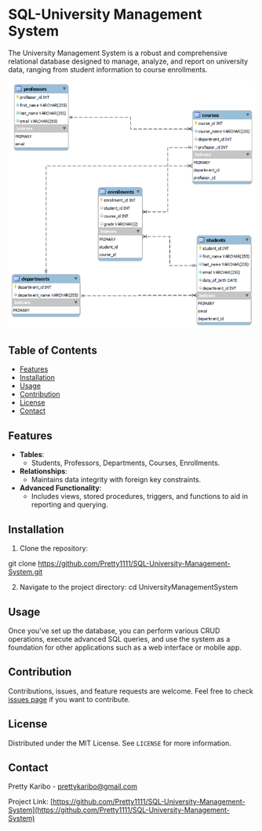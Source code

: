 # SQL-University Management System

The University Management System is a robust and comprehensive relational database designed to manage, analyze, and report on university data, ranging from student information to course enrollments.

![ER Diagram](./ER%20Diagram.png)

## Table of Contents

- [Features](#features)
- [Installation](#installation)
- [Usage](#usage)
- [Contribution](#contribution)
- [License](#license)
- [Contact](#contact)

## Features

- **Tables**: 
  - Students, Professors, Departments, Courses, Enrollments.
- **Relationships**: 
  - Maintains data integrity with foreign key constraints.
- **Advanced Functionality**: 
  - Includes views, stored procedures, triggers, and functions to aid in reporting and querying.

## Installation

1. Clone the repository:

  git clone https://github.com/Pretty1111/SQL-University-Management-System.git


2. Navigate to the project directory:
   cd UniversityManagementSystem


## Usage

Once you've set up the database, you can perform various CRUD operations, execute advanced SQL queries, and use the system as a foundation for other applications such as a web interface or mobile app.

## Contribution

Contributions, issues, and feature requests are welcome. Feel free to check [issues page](https://github.com/Pretty1111/SQL-University-Management-System/issues) if you want to contribute.

## License

Distributed under the MIT License. See `LICENSE` for more information.

## Contact
Pretty Karibo - prettykaribo@gmail.com

Project Link: [https://github.com/Pretty1111/SQL-University-Management-System](https://github.com/Pretty1111/SQL-University-Management-System)





